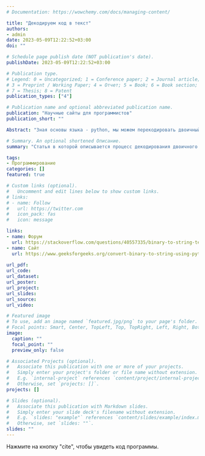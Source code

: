 ```yaml
---
# Documentation: https://wowchemy.com/docs/managing-content/

title: "Декодируем код в текст"
authors: 
- admin
date: 2023-05-09T12:22:52+03:00
doi: ""

# Schedule page publish date (NOT publication's date).
publishDate: 2023-05-09T12:22:52+03:00

# Publication type.
# Legend: 0 = Uncategorized; 1 = Conference paper; 2 = Journal article;
# 3 = Preprint / Working Paper; 4 = Отчет; 5 = Book; 6 = Book section;
# 7 = Thesis; 8 = Patent
publication_types: ["4"]

# Publication name and optional abbreviated publication name.
publication: "Научные сайты для программистов"
publication_short: ""

Abstract: "Зная основы языка - python, мы можем перекодировать двоичный код в текст. Использую закрепленную программу, мы переводим двоичный код в текст. Для букв обычно используется 7-ми символьное кодирование, то есть для каждой буквы в двоичном коде используется 7 символов. К примеру, буква а - 1100001, для буквы b - 1100010 и тд. Символ кодируется однозначно. "

# Summary. An optional shortened Описание.
summary: "Статья в которой описывается процесс декодирования двоичного кода в текст"

tags: 
- Программирование
categories: []
featured: true

# Custom links (optional).
#   Uncomment and edit lines below to show custom links.
# links:
# - name: Follow
#   url: https://twitter.com
#   icon_pack: fas
#   icon: message

links:
- name: Форум
  url: https://stackoverflow.com/questions/40557335/binary-to-string-text-in-python
- name: Сайт
  url: https://www.geeksforgeeks.org/convert-binary-to-string-using-python/
 
url_pdf:
url_code:
url_dataset:
url_poster: 
url_project:
url_slides:
url_source:
url_video:

# Featured image
# To use, add an image named `featured.jpg/png` to your page's folder. 
# Focal points: Smart, Center, TopLeft, Top, TopRight, Left, Right, BottomLeft, Bottom, BottomRight.
image:
  caption: ""
  focal_point: ""
  preview_only: false

# Associated Projects (optional).
#   Associate this publication with one or more of your projects.
#   Simply enter your project's folder or file name without extension.
#   E.g. `internal-project` references `content/project/internal-project/index.md`.
#   Otherwise, set `projects: []`.
projects: []

# Slides (optional).
#   Associate this publication with Markdown slides.
#   Simply enter your slide deck's filename without extension.
#   E.g. `slides: "example"` references `content/slides/example/index.md`.
#   Otherwise, set `slides: ""`.
slides: ""
---
```

Нажмите на кнопку "cite", чтобы увидеть код программы.
